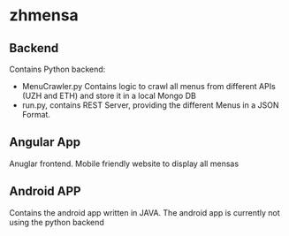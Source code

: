 # zhmensa

## Backend
Contains Python backend: 
- MenuCrawler.py Contains logic to crawl all menus from different APIs (UZH and ETH) and store it in a local Mongo DB
- run.py, contains REST Server, providing the different Menus in a JSON Format.

## Angular App
 Anuglar frontend. Mobile friendly website to display all mensas
 
 ## Android APP
 Contains the android app written in JAVA. The android app is currently not using the python backend
